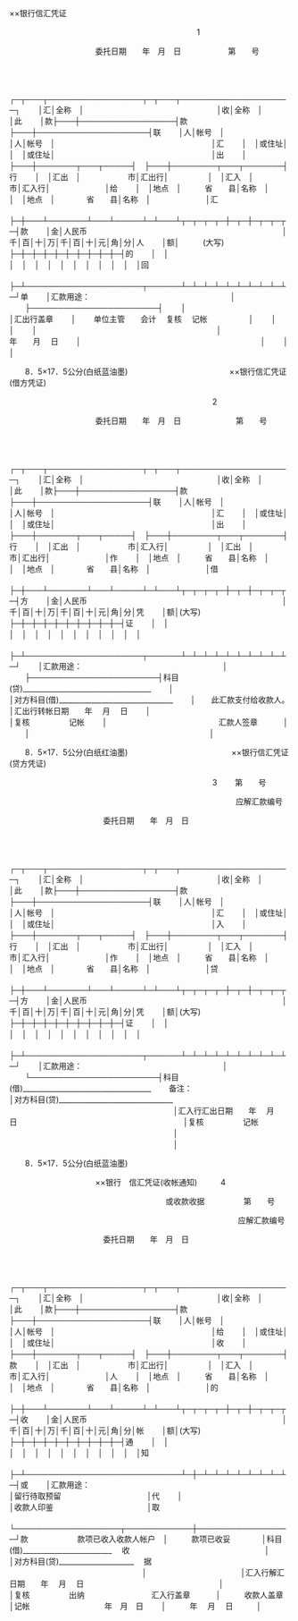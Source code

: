 



××银行信汇凭证



 

　　　　　　　　　　　　　　　　　　　　　　　　1

　　　　　　　　　　　委托日期　　年　月　日　　　　　　第　　号

　　


　　┌─┬───┬─────────────────┬─┬───┬────────────────────┐
　　│汇│全称　│　　　　　　　　　　　　　　　　　│收│全称　│　　　　　　　　　　　　　　　　　　　　│此
　　│款├───┼─────────────────┤款├───┼────────────────────┤联
　　│人│帐号　│　　　　　　　　　　　　　　　　　│人│帐号　│　　　　　　　　　　　　　　　　　　　　│汇
　　│　│或住址│　　　　　　　　　　　　　　　　　│　│或住址│　　　　　　　　　　　　　　　　　　　　│出
　　│　├───┼───────┬───┬─────┤　├───┼────────┬───┬───────┤行
　　│　│汇出　│　　　　　　市│汇出行│　　　　　│　│汇入　│　　　　　　　市│汇入行│　　　　　　　│给
　　│　│地点　│　　　省　　县│名称　│　　　　　│　│地点　│　　　　省　　县│名称　│　　　　　　　│汇
　　├─┼───┴───────┴───┴─────┴─┴───┴┬─┬─┬─┬─┼─┬─┼─┬─┬─┬─┤款
　　│金│人民币　　　　　　　　　　　　　　　　　　　　　　　　　│千│百│十│万│千│百│十│元│角│分│人
　　│额│　　　(大写)　　　　　　　　　　　　　　　　　　　　　　├─┼─┼─┼─┼─┼─┼─┼─┼─┼─┤的
　　│　│　　　　　　　　　　　　　　　　　　　　　　　　　　　　│　│　│　│　│　│　│　│　│　│　│回
　　├─┴─────────────────────┬──────┴─┴─┴─┴─┴─┴─┴─┴─┴─┴─┘单
　　│汇款用途：　　　　　　　　　　　　　　　　　　│
　　├───────────────────────┤
　　│　　　　　　　　　　　　　　　　　　　　　　　│汇出行盖章
　　│　　 单位主管　　会计　 复核　 记帐　　　　　 │
　　│　　　　　　　　　　　　　　　　　　　　　　　│
　　│　　　　　　　　　　　　　　　　　　　　　　　│　　　　　　　　　　 年　　月　 日
　　│　　　　　　　　　　　　　　　　　　　　　　　│
　　│　　　　　　　　　　　　　　　　　　　　　　　│
　　


　　8．5×17．5公分(白纸蓝油墨)　　　　　　　　　　　　　××银行信汇凭证(借方凭证)　　　　　　

　　　　　　　　　　　　　　　　　　　　　　　　　　2

　　　　　　　　　　　委托日期　　年　月　日　　　　　　　第　　号

　　


　　┌─┬───┬─────────────────┬─┬───┬────────────────────┐
　　│汇│全称　│　　　　　　　　　　　　　　　　　│收│全称　│　　　　　　　　　　　　　　　　　　　　│此
　　│款├───┼─────────────────┤款├───┼────────────────────┤联
　　│人│帐号　│　　　　　　　　　　　　　　　　　│人│帐号　│　　　　　　　　　　　　　　　　　　　　│汇
　　│　│或住址│　　　　　　　　　　　　　　　　　│　│或住址│　　　　　　　　　　　　　　　　　　　　│出
　　│　├───┼───────┬───┬─────┤　├───┼────────┬───┬───────┤行
　　│　│汇出　│　　　　　　市│汇入行│　　　　　│　│汇出　│　　　　　　　市│汇出行│　　　　　　　│作
　　│　│地点　│　　　省　　县│名称　│　　　　　│　│地点　│　　　　省　　县│名称　│　　　　　　　│借
　　├─┼───┴───────┴───┴─────┴─┴───┴┬─┬─┬─┬─┼─┬─┼─┬─┬─┬─┤方
　　│金│人民币　　　　　　　　　　　　　　　　　　　　　　　　　│千│百│十│万│千│百│十│元│角│分│凭
　　│额│(大写)　　　　　　　　　　　　　　　　　　　　　　　　　├─┼─┼─┼─┼─┼─┼─┼─┼─┼─┤证
　　│　│　　　　　　　　　　　　　　　　　　　　　　　　　　　　│　│　│　│　│　│　│　│　│　│　│
　　├─┴─────────────────────┬──────┴─┴─┴─┴─┴─┴─┴─┴─┴─┴─┘
　　│汇款用途：　　　　　　　　　　　　　　　　　　│
　　├───────────────────────┤科目(贷)____________________________________
　　│　　　　　　　　　　　　　　　　　　　　　　　│对方科目(借)________________________________
　　│　　此汇款支付给收款人。　　　　　　　　　　　│汇出行转帐日期　　年　 月　 日
　　│　　　　　　　　　　　　　　　　　　　　　　　│复核　　　　　记帐
　　│　　　　　　　　　　　　　　 汇款人签章　　　 │
　　│　　　　　　　　　　　　　　　　　　　　　　　│
　　


　　8．5×17．5公分(白纸红油墨)　　　　　　　　　　　　　 ××银行信汇凭证(贷方凭证)　　　　　　

　　　　　　　　　　　　　　　　　　　　　　　　　　3　　 第　　号

　　　　　　　　　　　　　　　　　　　　　　　　　　　　　应解汇款编号

　　　　　　　　　　　　委托日期　　年　月　日

　　


　　┌─┬───┬─────────────────┬─┬───┬────────────────────┐
　　│汇│全称　│　　　　　　　　　　　　　　　　　│收│全称　│　　　　　　　　　　　　　　　　　　　　│此
　　│款├───┼─────────────────┤款├───┼────────────────────┤联
　　│人│帐号　│　　　　　　　　　　　　　　　　　│人│帐号　│　　　　　　　　　　　　　　　　　　　　│汇
　　│　│或住址│　　　　　　　　　　　　　　　　　│　│或住址│　　　　　　　　　　　　　　　　　　　　│入
　　│　├───┼───────┬───┬─────┤　├───┼────────┬───┬───────┤行
　　│　│汇出　│　　　　　　市│汇出行│　　　　　│　│汇入　│　　　　　　　市│汇入行│　　　　　　　│作
　　│　│地点　│　　　省　　县│名称　│　　　　　│　│地点　│　　　　省　　县│名称　│　　　　　　　│贷
　　├─┼───┴───────┴───┴─────┴─┴───┴┬─┬─┬─┬─┼─┬─┼─┬─┬─┬─┤方
　　│金│人民币　　　　　　　　　　　　　　　　　　　　　　　　　│千│百│十│万│千│百│十│元│角│分│凭
　　│额│(大写)　　　　　　　　　　　　　　　　　　　　　　　　　├─┼─┼─┼─┼─┼─┼─┼─┼─┼─┤证
　　│　│　　　　　　　　　　　　　　　　　　　　　　　　　　　　│　│　│　│　│　│　│　│　│　│　│
　　├─┴─────────────────────┬──────┴─┴─┴─┴─┴─┴─┴─┴─┴─┴─┘
　　│汇款用途：　　　　　　　　　　　　　　　　　　│
　　└───────────────────────┤科目(借)____________________________________
　　备注：　　　　　　　　　　　　　　　　　　　│对方科目(贷)________________________________
　　　　　　　　　　　　　　　　　　　　　│汇入行汇出日期　　年　 月　 日
　　　　　　　　　　　　　　　　　　　　　│复核　　　　　记帐
　　　　　　　　　　　　　　　　　　　　　│
　　　　　　　　　　　　　　　　　　　　　│
　　


　　8．5×17．5公分(白纸蓝油墨)

　　　　　　　　　　　××银行　信汇凭证(收帐通知)　　　4　　　　

　　　　　　　　　　　　　　　　　　　　或收款收据　　　　　第　　号

　　　　　　　　　　　　　　　　　　　　　　　　　　　　　 应解汇款编号

　　　　　　　　　　　　委托日期　　年　月　日

　　


　　┌─┬───┬─────────────────┬─┬───┬────────────────────┐
　　│汇│全称　│　　　　　　　　　　　　　　　　　│收│全称　│　　　　　　　　　　　　　　　　　　　　│此
　　│款├───┼─────────────────┤款├───┼────────────────────┤联
　　│人│帐号　│　　　　　　　　　　　　　　　　　│人│帐号　│　　　　　　　　　　　　　　　　　　　　│给
　　│　│或住址│　　　　　　　　　　　　　　　　　│　│或住址│　　　　　　　　　　　　　　　　　　　　│收
　　│　├───┼───────┬───┬─────┤　├───┼────────┬───┬───────┤款
　　│　│汇出　│　　　　　　市│汇出行│　　　　　│　│汇入　│　　　　　　　市│汇入行│　　　　　　　│人
　　│　│地点　│　　　省　　县│名称　│　　　　　│　│地点　│　　　　省　　县│名称　│　　　　　　　│的
　　├─┼───┴───────┴───┴─────┴─┴───┴┬─┬─┬─┬─┼─┬─┼─┬─┬─┬─┤收
　　│金│人民币　　　　　　　　　　　　　　　　　　　　　　　　　│千│百│十│万│千│百│十│元│角│分│帐
　　│额│(大写)　　　　　　　　　　　　　　　　　　　　　　　　　├─┼─┼─┼─┼─┼─┼─┼─┼─┼─┤通
　　│　│　　　　　　　　　　　　　　　　　　　　　　　　　　　　│　│　│　│　│　│　│　│　│　│　│知
　　├─┴────────────────────────────┴─┼─┴─┴─┴─┴─┴─┴─┴─┴─┤或
　　│汇款用途：　　　　　　　　　　　　　　　　　　　　　　　　　　　│留行待取预留　　　　　　　　　　　│代
　　│　　　　　　　　　　　　　　　　　　　　　　　　　　　　　　　　│收款人印鉴　　　　　　　　　　　　│取
　　└───────────────────┬────────────┼─────────────────┘款
　　　　　　款项已收入收款人帐户　│　　　款项已收妥　　　　│科目(借)_________________________　 收
　　　　　　　　　　　　　　　　　│　　　　　　　　　　　　│对方科目(贷)_____________________　 据
　　　　　　　　　　　　　　　　　│　　　　　　　　　　　　│汇入行解汇日期　　年　 月　 日
　　　　　　　　　　　　　　　　　│　　　　　　　　　　　　│复核　　　　　出纳
　　　　　　　　 汇入行盖章　　　 │　　　收款人盖章　　　　│记帐
　　　　　　　　　 年　月　日　　 │　　　年　 月　 日　　　│
　　


　　